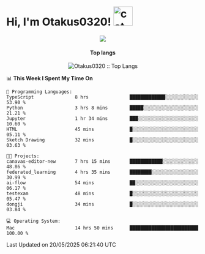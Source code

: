 <h1> Hi, I'm Otakus0320! <img src="https://media.giphy.com/media/mGcNjsfWAjY5AEZNw6/giphy.gif" width="50" alt="cat"></h1>

<p align="center"><a href="https://wakatime.com/@044d69d0-1253-4f60-96b6-5d19a0f9dde5"><img src="https://wakatime.com/badge/user/044d69d0-1253-4f60-96b6-5d19a0f9dde5.svg" /></a></p>

<h4 align="center">Top langs</h4>

<p align="center"><img src="https://github-readme-stats.vercel.app/api/top-langs/?username=Otakus0320&langs_count=10&theme=tokyonight&layout=compact&timestamp={{random_number}}" alt="Otakus0320 :: Top Langs" /></p>

<!--START_SECTION:waka-->
📊 **This Week I Spent My Time On** 

```text
💬 Programming Languages: 
TypeScript               8 hrs               █████████████░░░░░░░░░░░░   53.90 % 
Python                   3 hrs 8 mins        █████░░░░░░░░░░░░░░░░░░░░   21.21 % 
Jupyter                  1 hr 34 mins        ███░░░░░░░░░░░░░░░░░░░░░░   10.60 % 
HTML                     45 mins             █░░░░░░░░░░░░░░░░░░░░░░░░   05.11 % 
Sketch Drawing           32 mins             █░░░░░░░░░░░░░░░░░░░░░░░░   03.63 % 

🐱‍💻 Projects: 
canavas-editor-new       7 hrs 15 mins       ████████████░░░░░░░░░░░░░   48.86 % 
federated_learning       4 hrs 35 mins       ████████░░░░░░░░░░░░░░░░░   30.99 % 
ai-flow                  54 mins             ██░░░░░░░░░░░░░░░░░░░░░░░   06.17 % 
testexam                 48 mins             █░░░░░░░░░░░░░░░░░░░░░░░░   05.47 % 
dongji                   34 mins             █░░░░░░░░░░░░░░░░░░░░░░░░   03.84 % 

💻 Operating System: 
Mac                      14 hrs 50 mins      █████████████████████████   100.00 % 
```


 Last Updated on 20/05/2025 06:21:40 UTC
<!--END_SECTION:waka-->
